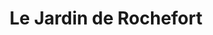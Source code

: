 ---
title: "Le Jardin de Rochefort"
url: /saint-martin-en-haut/le-jardin-de-rochefort/
shop: à faire soi-même
---